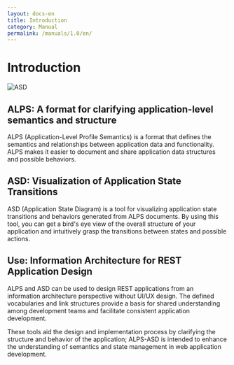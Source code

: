 ```yaml
---
layout: docs-en
title: Introduction
category: Manual
permalink: /manuals/1.0/en/
---
```

# Introduction

![ASD](https://alps-asd.github.io/app-state-diagram/blog/profile.svg)


## ALPS: A format for clarifying application-level semantics and structure

ALPS (Application-Level Profile Semantics) is a format that defines the semantics and relationships between application data and functionality. ALPS makes it easier to document and share application data structures and possible behaviors.

## ASD: Visualization of Application State Transitions

ASD (Application State Diagram) is a tool for visualizing application state transitions and behaviors generated from ALPS documents. By using this tool, you can get a bird's eye view of the overall structure of your application and intuitively grasp the transitions between states and possible actions.

## Use: Information Architecture for REST Application Design

ALPS and ASD can be used to design REST applications from an information architecture perspective without UI/UX design. The defined vocabularies and link structures provide a basis for shared understanding among development teams and facilitate consistent application development.

These tools aid the design and implementation process by clarifying the structure and behavior of the application; ALPS-ASD is intended to enhance the understanding of semantics and state management in web application development.
